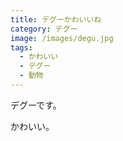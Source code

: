 ```yaml
---
title: デグーかわいいね
category: デグー
image: /images/degu.jpg
tags:
  - かわいい
  - デグー
  - 動物
---
```


デグーです。

かわいい。
